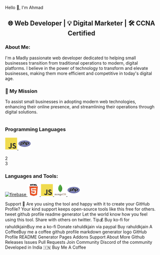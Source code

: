 
 Hello 👋, I'm Ahmad
<h2 align="center">
  🌐 Web Developer | 💡 Digital Marketer | 🛠 CCNA Certified</h2>

<h3 align="left">About Me:</h3>

<p align="left">
I'm a Madly passionate web developer dedicated to helping small businesses transition from traditional operations to modern, digital platforms. I believe in the power of technology to transform and elevate businesses, making them more efficient and competitive in today's digital age. </p>
<p align="left">
</p>

<h3 align="left">🚀 My Mission</h3>

<p align="left">
To assist small businesses in adopting modern web technologies, enhancing their online presence, and streamlining their operations through digital solutions. </p>
<p align="left">
</p>
<h1></h1>

<div class="flex-container">
  <div><h3>Programming Languages<hr3>
    
  <p align="left"> 
  </a> <a href="https://developer.mozilla.org/en-US/docs/Web/JavaScript" target="_blank" rel="noreferrer"> <img src="https://raw.githubusercontent.com/devicons/devicon/master/icons/javascript/javascript-original.svg" alt="javascript" width="40" height="40"/> </a> 
  <a href="https://www.php.net" target="_blank" rel="noreferrer"> <img src="https://raw.githubusercontent.com/devicons/devicon/master/icons/php/php-original.svg" alt="php" width="40" height="40"/> </a> </p></div>
  <div>2</div>
  <div>3</div>  
</div>

<h3 align="left">Languages and Tools:</h3>
<p align="left"> 
  <a href="https://firebase.google.com/" target="_blank" rel="noreferrer"> <img src="https://www.vectorlogo.zone/logos/firebase/firebase-icon.svg" alt="firebase" width="40" height="40"/> </a>
  <a href="https://www.w3.org/html/" target="_blank" rel="noreferrer"> <img src="https://raw.githubusercontent.com/devicons/devicon/master/icons/html5/html5-original-wordmark.svg" alt="html5" width="40" height="40"/> 
  </a> <a href="https://developer.mozilla.org/en-US/docs/Web/JavaScript" target="_blank" rel="noreferrer"> <img src="https://raw.githubusercontent.com/devicons/devicon/master/icons/javascript/javascript-original.svg" alt="javascript" width="40" height="40"/> </a> 
  <a href="https://www.mongodb.com/" target="_blank" rel="noreferrer"> <img src="https://raw.githubusercontent.com/devicons/devicon/master/icons/mongodb/mongodb-original-wordmark.svg" alt="mongodb" width="40" height="40"/> </a>
  <a href="https://www.php.net" target="_blank" rel="noreferrer"> <img src="https://raw.githubusercontent.com/devicons/devicon/master/icons/php/php-original.svg" alt="php" width="40" height="40"/> </a> </p>

Support 🙏
Are you using the tool and happy with it to create your GitHub Profile?
Your kind support keeps open-source tools like this free for others.
tweet github profile readme generator
Let the world know how you feel using this tool. Share with others on twitter.
Tip💰
Buy ko-fi for rahuldkjainBuy me a ko-fi
Donate rahuldkjain via paypal
Buy rahuldkjain A CoffeeBuy me a coffee
github profile markdown generator logo
GitHub Profile README Generator
Pages
Addons
Support
About
More
Github
Releases
Issues
Pull Requests
Join Community
Discord of the community
Developed in India 🇮🇳
Buy Me A Coffee

<!---
ahmadcapal/ahmadcapal is a ✨ special ✨ repository because its `README.md` (this file) appears on your GitHub profile.
You can click the Preview link to take a look at your changes.
--->
